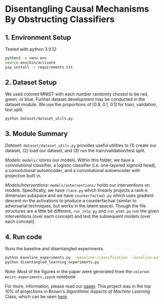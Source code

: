 # Disentangling Causal Mechanisms By Obstructing Classifiers


## 1. Environment Setup

Tested with python 3.9.12 

```bash
python3 -m venv env
source env/bin/activate
pip install -r requirements.txt 
```


## 2. Dataset Setup 

We used colored MNIST with each number randomly chosed to be red, green, or blue. Further dataset development may be conducted in the dataset module. We use the proportions of [0.8, 0.1, 0.1] for train, validation, test split. 

```
python dataset/dataset_utils.py
```


## 3. Module Summary

*Dataset*:
`dataset/dataset_utils.py` provides useful utilities to (1) create our dataset, (2) load our dataset, and (3) run the train/validation/test split.

*Models*:
`models/` stores our models. Within this folder, we have a convolutional classifier, a logistic classifier (i.e. one-layered sigmoid head), a convolutional autoencoder, and a convolutional autoencoder with projection built in.

*Models/Interventions*:
`models/interventions/` holds our interventions on models. Specifically, we have `rlace.py` which linearly projects a rank-k dimension subspace and we have `counterfactual.py` which uses gradient descent on the activations to produce a counterfactual (similar to adversarial techniques, but works in the latent space).
Though the file structures are a little bit different, `run_inlp.py` and `run_wtmt.py` run the given interventions (over each concept) and test the subsequent models (over each concept).


## 4. Run code 

Runs the baseline and disentangled experiments. 
```bash
python baseline_experiments.py --baseline-classification --baseline-autoencoder
python disentangled_learning_experiments.py
```

Note: Most of the figures in the paper were generated from the `colored-mnist-experiments.ipynb` notebook

For more, information, please read our [paper](https://github.com/surajK610/disentangled-learning-by-projection/blob/main/Disentangling_Causal_Mechanisms_By_Obstructing_Classifiers.pdf). This project was in the top 10% of projections in Brown's *Algorithmic Aspects of Machine Learning* Class, which can be seen [here]().